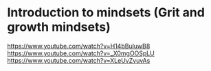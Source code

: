 # Introduction to mindsets (Grit and growth mindsets)
https://www.youtube.com/watch?v=H14bBuluwB8  
https://www.youtube.com/watch?v=_X0mgOOSpLU  
https://www.youtube.com/watch?v=XLeUvZvuvAs  


